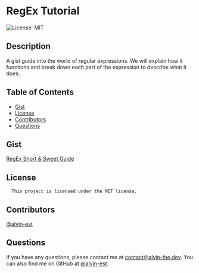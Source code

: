 # RegEx Tutorial
![License: MIT](https://img.shields.io/badge/License-MIT-yellow.svg)
## Description
A gist guide into the world of regular expressions. We will explain how it functions and break down each part of the expression to describe what it does.
## Table of Contents
- [Gist](#gist)
- [License](#license)
- [Contributors](#Contributors)
- [Questions](#questions)
## Gist
[RegEx Short & Sweet Guide](https://gist.github.com/alvin-est/cd180903cea67bf12a2df532b5a30f9c)
## License
      This project is licensed under the MIT license.
## Contributors
[@alvin-est](https://github.com/@alvin-est)
## Questions
If you have any questions, please contact me at [contact@alvin-the.dev](mailto:contact@alvin-the.dev). You can also find me on GitHub at [@alvin-est](https://github.com/@alvin-est).  
